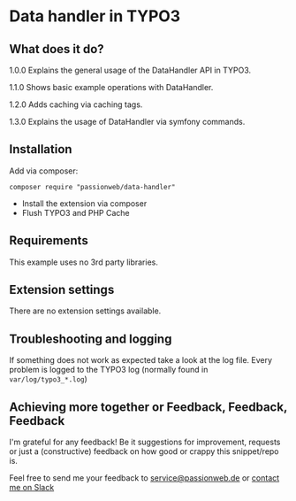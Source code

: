 # Data handler in TYPO3

## What does it do?

1.0.0 Explains the general usage of the DataHandler API in TYPO3.

1.1.0 Shows basic example operations with DataHandler.

1.2.0 Adds caching via caching tags.

1.3.0 Explains the usage of DataHandler via symfony commands.

## Installation

Add via composer:

    composer require "passionweb/data-handler"

* Install the extension via composer
* Flush TYPO3 and PHP Cache

## Requirements

This example uses no 3rd party libraries.

## Extension settings

There are no extension settings available.

## Troubleshooting and logging

If something does not work as expected take a look at the log file.
Every problem is logged to the TYPO3 log (normally found in `var/log/typo3_*.log`)

## Achieving more together or Feedback, Feedback, Feedback

I'm grateful for any feedback! Be it suggestions for improvement, requests or just a (constructive) feedback on how good or crappy this snippet/repo is.

Feel free to send me your feedback to [service@passionweb.de](mailto:service@passionweb.de "Send Feedback") or [contact me on Slack](https://typo3.slack.com/team/U02FG49J4TG "Contact me on Slack")